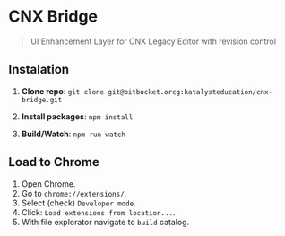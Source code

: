 # CNX Bridge #
> UI Enhancement Layer for CNX Legacy Editor with revision control 


## Instalation ##

1. **Clone repo**:
`git clone git@bitbucket.orcg:katalysteducation/cnx-bridge.git`

2. **Install packages**: `npm install`

3. **Build/Watch**: `npm run watch`


## Load to Chrome ##

1. Open Chrome.
2. Go to `chrome://extensions/`.
3. Select (check) `Developer mode`.
4. Click: `Load extensions from location...`.
5. With file explorator navigate to `build` catalog.
